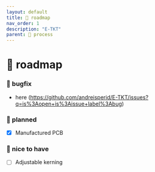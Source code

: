 ```yaml
---
layout: default
title: 🚀 roadmap
nav_order: 1
description: "E-TKT"
parent: 🧬 process
---
```


# 🚀 roadmap

### 🐛 bugfix
- here (https://github.com/andreisperid/E-TKT/issues?q=is%3Aopen+is%3Aissue+label%3Abug)

### 📌 planned
- [x] Manufactured PCB

### 🎈 nice to have
- [ ] Adjustable kerning
